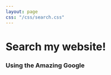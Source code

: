 ```yaml
---
layout: page
css: "/css/search.css"
---
```


# Search my website!

### Using the Amazing Google

<script async src="https://cse.google.com/cse.js?cx=005230210124918184501:cmuudki7cpq"></script>
<div class="gcse-search"></div>
